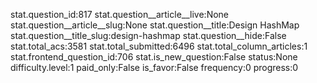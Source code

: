 stat.question_id:817
stat.question__article__live:None
stat.question__article__slug:None
stat.question__title:Design HashMap
stat.question__title_slug:design-hashmap
stat.question__hide:False
stat.total_acs:3581
stat.total_submitted:6496
stat.total_column_articles:1
stat.frontend_question_id:706
stat.is_new_question:False
status:None
difficulty.level:1
paid_only:False
is_favor:False
frequency:0
progress:0
